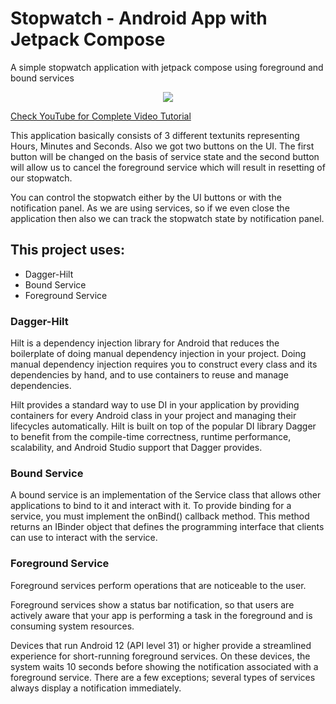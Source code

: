 # Stopwatch - Android App with Jetpack Compose

A simple stopwatch application with jetpack compose using foreground and bound services 

<p align="center">
  <img src="https://github.com/stevdza-san/Stopwatch-Android-App/blob/master/Stopwatch.png" href="https://youtu.be/JflJjPxhFQo">
</p>
<p align="left">
  <a href="https://youtu.be/JflJjPxhFQo" align="center">Check YouTube for Complete Video Tutorial</a>
</p>

This application basically consists of 3 different textunits representing Hours, Minutes and Seconds.
Also we got two buttons on the UI. The first button will be changed on the basis of service state and the second button will allow us to cancel the foreground service which will result in resetting of our stopwatch.

You can control the stopwatch either by the UI buttons or with the notification panel. As we are using services, so if we even close the application then also we can track the stopwatch state by notification panel. 

## This project uses: 

* Dagger-Hilt
* Bound Service
* Foreground Service 

### Dagger-Hilt 

Hilt is a dependency injection library for Android that reduces the boilerplate of doing manual dependency injection in your project. Doing manual dependency injection requires you to construct every class and its dependencies by hand, and to use containers to reuse and manage dependencies.

Hilt provides a standard way to use DI in your application by providing containers for every Android class in your project and managing their lifecycles automatically. Hilt is built on top of the popular DI library Dagger to benefit from the compile-time correctness, runtime performance, scalability, and Android Studio support that Dagger provides. 

### Bound Service 

A bound service is an implementation of the Service class that allows other applications to bind to it and interact with it. To provide binding for a service, you must implement the onBind() callback method. This method returns an IBinder object that defines the programming interface that clients can use to interact with the service.

### Foreground Service 

Foreground services perform operations that are noticeable to the user.

Foreground services show a status bar notification, so that users are actively aware that your app is performing a task in the foreground and is consuming system resources.

Devices that run Android 12 (API level 31) or higher provide a streamlined experience for short-running foreground services. On these devices, the system waits 10 seconds before showing the notification associated with a foreground service. There are a few exceptions; several types of services always display a notification immediately.
